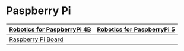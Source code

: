 #  Paspberry Pi


| [Robotics for PaspberryPi 4B](source/RaspberryPi/raspberrypi_4B_robotics.md) | [Robotics for PaspberryPi 5](source/RaspberryPi/raspberrypi_5_robotics.md) |
| ------------------------------------------------------------ | ------------------------------------------------------------ |
| [Raspberry Pi Board](source/RaspberryPi/raspberry_pi_board.md) |                                                              |



